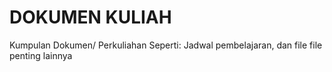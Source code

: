 # DOKUMEN KULIAH
Kumpulan Dokumen/ Perkuliahan
Seperti: Jadwal pembelajaran, dan file file penting lainnya
